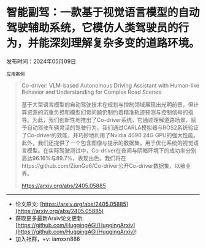 # 智能副驾：一款基于视觉语言模型的自动驾驶辅助系统，它模仿人类驾驶员的行为，并能深刻理解复杂多变的道路环境。
发布时间：2024年05月09日

`应用案例`
> Co-driver: VLM-based Autonomous Driving Assistant with Human-like Behavior and Understanding for Complex Road Scenes
>
> 基于大型语言模型的自动驾驶技术在规划与控制领域展现出光明前景，但计算资源的沉重负担和模型幻觉问题仍制约着精准轨迹预测与控制信号的指导。为此，我们创新性地推出了Co-driver系统，它通过理解道路场景，赋予自动驾驶车辆灵活的驾驶行为。我们通过CARLA模拟器与ROS2系统验证了Co-driver的效能，并巧妙地利用了Nvidia 4090 24G GPU的强大性能。此外，我们还提供了一个包含图像与提示的数据集，用于优化系统的视觉语言模型。在实际驾驶测试中，Co-driver在夜间与阴暗环境下的成功率分别高达96.16%与89.7%，表现出色。我们将在https://github.com/ZionGo6/Co-driver公开Co-driver数据集，以飨业界。
>
> https://arxiv.org/abs/2405.05885


<hr />

- 论文原文: [https://arxiv.org/abs/2405.05885](https://arxiv.org/abs/2405.05885)
- 获取更多最新Arxiv论文更新: [https://github.com/HuggingAGI/HuggingArxiv](https://github.com/HuggingAGI/HuggingArxiv)!
- 加入社群，+v: iamxxn886